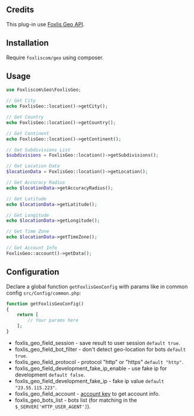 ## Credits

This plug-in use [Foxlis Geo API](https://foxlis.com/geo).

## Installation

Require `foxliscom/geo` using composer.

## Usage

```php
use Foxliscom\Geo\FoxlisGeo;

// Get City
echo FoxlisGeo::location()->getCity();

// Get Country
echo FoxlisGeo::location()->getCountry();

// Get Continent
echo FoxlisGeo::location()->getContinent();

// Get Subdivisions List
$subdivisions = FoxlisGeo::location()->getSubdivisions();

// Get Location Data
$locationData = FoxlisGeo::location()->getLocation();

// Get Accuracy Radius
echo $locationData->getAccuracyRadius();

// Get Latitude
echo $locationData->getLatitude();

// Get Longitude
echo $locationData->getLongitude();

// Get Time Zone
echo $locationData->getTimeZone();

// Get Account Info
FoxlisGeo::account()->getData();
```

## Configuration

Declare a global function `getFoxlisGeoConfig` with params like in common config `src/Config/common.php`:

```php
function getFoxlisGeoConfig()
{
    return [
        // Your params here
    ];
}
```

* foxlis_geo_field_session - save result to user session `default true`.
* foxlis_geo_field_bot_filter - don't detect geo-location for bots `default true`.
* foxlis_geo_field_protocol - protocol "http" or "https" `default "http"`.
* foxlis_geo_field_development_fake_ip_enable - use fake ip for development `default false`.
* foxlis_geo_field_development_fake_ip - fake ip value `default "23.55.115.223"`.
* foxlis_geo_field_account - [account key](https://foxlis.com/geo/activation) to get account info.
* foxlis_geo_bots_list - bots list (for matching in the `$_SERVER['HTTP_USER_AGENT']`).
